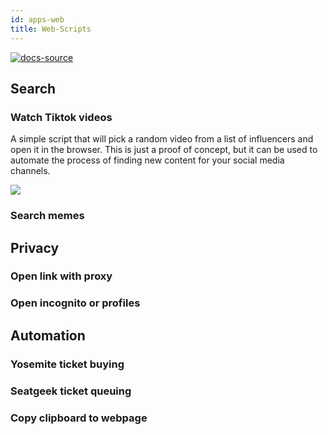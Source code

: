 ```yaml
---
id: apps-web
title: Web-Scripts
---
```


[![docs-source](https://img.shields.io/badge/source-eightshift--libs-blue?style=for-the-badge&logo=php&labelColor=2a2a2a)](https://github.com/infinum/eightshift-libs)

## Search
### Watch Tiktok videos
A simple script that will pick a random video from a list of influencers and open it in the browser. This is just a proof of concept, but it can be used to automate the process of finding new content for your social media channels.

![](/img/demos/app-tictok-videos.gif)

### Search memes


## Privacy

### Open link with proxy

### Open incognito or profiles


## Automation
### Yosemite ticket buying

### Seatgeek ticket queuing

### Copy clipboard to webpage



